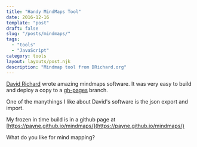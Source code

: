 ```yaml
---
title: "Handy MindMaps Tool"
date: 2016-12-16
template: "post"
draft: false
slug: "/posts/mindmaps/"
tags:
  - "tools"
  - "JavaScript"
category: tools 
layout: layouts/post.njk
description: "Mindmap tool from DRichard.org"
---
```


[David Richard](http://drichard.org/) wrote amazing mindmaps software.  It was very easy to build and deploy a copy to a 
[gh-pages](https://pages.github.com/) branch.

One of the manythings I like about David's software is the json export and import.

My frozen in time build is in a github page at [https://payne.github.io/mindmaps/](https://payne.github.io/mindmaps/)

What do you like for mind mapping?


